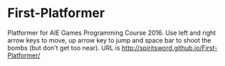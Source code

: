 # First-Platformer
Platformer for AIE Games Programming Course 2016.
Use left and right arrow keys to move, up arrow key to jump and space bar to shoot the bombs (but don't get too near).
URL is http://spiritsword.github.io/First-Platformer/
